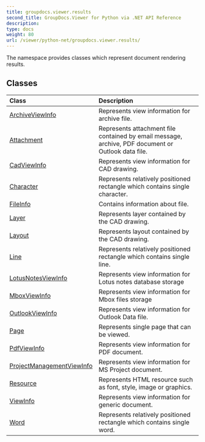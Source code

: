 ```yaml
---
title: groupdocs.viewer.results
second_title: GroupDocs.Viewer for Python via .NET API Reference
description: 
type: docs
weight: 80
url: /viewer/python-net/groupdocs.viewer.results/
---
```



The namespace provides classes which represent document rendering results.

## Classes
| Class | Description |
| :- | :- |
|[ArchiveViewInfo](/viewer/python-net/groupdocs.viewer.results/archiveviewinfo/)|Represents view information for archive file.|
|[Attachment](/viewer/python-net/groupdocs.viewer.results/attachment/)|Represents attachment file contained by email message, archive, PDF document or Outlook data file.|
|[CadViewInfo](/viewer/python-net/groupdocs.viewer.results/cadviewinfo/)|Represents view information for CAD drawing.|
|[Character](/viewer/python-net/groupdocs.viewer.results/character/)|Represents relatively positioned rectangle which contains single character.|
|[FileInfo](/viewer/python-net/groupdocs.viewer.results/fileinfo/)|Contains information about file.|
|[Layer](/viewer/python-net/groupdocs.viewer.results/layer/)|Represents layer contained by the CAD drawing.|
|[Layout](/viewer/python-net/groupdocs.viewer.results/layout/)|Represents layout contained by the CAD drawing.|
|[Line](/viewer/python-net/groupdocs.viewer.results/line/)|Represents relatively positioned rectangle which contains single line.|
|[LotusNotesViewInfo](/viewer/python-net/groupdocs.viewer.results/lotusnotesviewinfo/)|Represents view information for Lotus notes database storage|
|[MboxViewInfo](/viewer/python-net/groupdocs.viewer.results/mboxviewinfo/)|Represents view information for Mbox files storage|
|[OutlookViewInfo](/viewer/python-net/groupdocs.viewer.results/outlookviewinfo/)|Represents view information for Outlook Data file.|
|[Page](/viewer/python-net/groupdocs.viewer.results/page/)|Represents single page that can be viewed.|
|[PdfViewInfo](/viewer/python-net/groupdocs.viewer.results/pdfviewinfo/)|Represents view information for PDF document.|
|[ProjectManagementViewInfo](/viewer/python-net/groupdocs.viewer.results/projectmanagementviewinfo/)|Represents view information for MS Project document.|
|[Resource](/viewer/python-net/groupdocs.viewer.results/resource/)|Represents HTML resource such as font, style, image or graphics.|
|[ViewInfo](/viewer/python-net/groupdocs.viewer.results/viewinfo/)|Represents view information for generic document.|
|[Word](/viewer/python-net/groupdocs.viewer.results/word/)|Represents relatively positioned rectangle which contains single word.|
